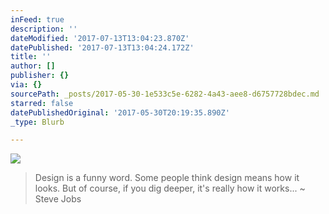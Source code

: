```yaml
---
inFeed: true
description: ''
dateModified: '2017-07-13T13:04:23.870Z'
datePublished: '2017-07-13T13:04:24.172Z'
title: ''
author: []
publisher: {}
via: {}
sourcePath: _posts/2017-05-30-1e533c5e-6282-4a43-aee8-d6757728bdec.md
starred: false
datePublishedOriginal: '2017-05-30T20:19:35.890Z'
_type: Blurb

---
```

![](https://the-grid-user-content.s3-us-west-2.amazonaws.com/83bdc04e-c9d4-45f2-baaa-003c356e96d7.jpg)

> Design is a funny word. Some people think design means how it looks. But of course, if you dig deeper, it's really how it works... ~ Steve Jobs
>